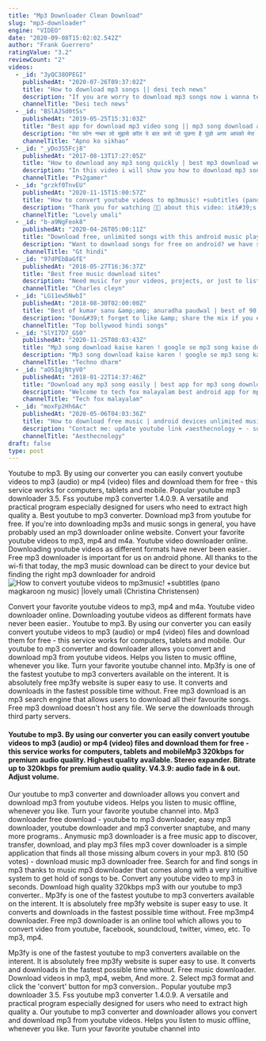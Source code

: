 ```yaml
---
title: "Mp3 Downloader Clean Download"
slug: "mp3-downloader"
engine: "VIDEO"
date: "2020-09-08T15:02:02.542Z"
author: "Frank Guerrero"
ratingValue: "3.2"
reviewCount: "2"
videos:
  - _id: "3yQC38OPEGI"
    publishedAt: "2020-07-26T09:37:02Z"
    title: "How to download mp3 songs || desi tech news"
    description: "If you are worry to download mp3 songs now i wanna tell you how to download free mp3 songs on android? mp3 download. You can download mp3 music"
    channelTitle: "Desi tech news"
  - _id: "BSlAJSd0tSs"
    publishedAt: "2019-05-25T15:31:03Z"
    title: "Best app for download mp3 video song || mp3 song download app || full hd video song download app"
    description: "मेरा फ़ोन नम्बर लो मुझसे कॉल पे बात करो जो पूछना है पूछो अगर आपको मेरा नम्बर चाहिए तो आप इस लिंक पे टच कर के इस वीडियो"
    channelTitle: "Apno ko sikhao"
  - _id: "_yDo3S5Fcj8"
    publishedAt: "2017-08-13T17:27:05Z"
    title: "How to download any mp3 song quickly | best mp3 download website |"
    description: "In this video i will show you how to download mp3 song quickly from best mp3 download website. For all playstation 2 games cheats, hacks, tricks and"
    channelTitle: "Ps2gamer"
  - _id: "grzkf0TnvEU"
    publishedAt: "2020-11-15T15:00:57Z"
    title: "How to convert youtube videos to mp3music! +subtitles (pano magkaroon ng music) |lovely umali"
    description: "Thank you for watching 🧡🥰 about this video: it&#39;s all about on how to convert youtube videos to mp3music you can also use"
    channelTitle: "Lovely umali"
  - _id: "b-a9NgFeok8"
    publishedAt: "2020-04-26T05:00:11Z"
    title: "Download free, unlimited songs with this android music player | gt hindi"
    description: "Want to download songs for free on android? we have spotted the best android music player for you using which you can download and play unlimited songs"
    channelTitle: "Gt hindi"
  - _id: "97dPEbBaGfE"
    publishedAt: "2018-05-27T16:36:37Z"
    title: "Best free music download sites"
    description: "Need music for your videos, projects, or just to listen to? here is a free 30 day trial on epidemic sound⬇️ hope"
    channelTitle: "Charles cleyn"
  - _id: "LG11ew5NwbI"
    publishedAt: "2018-08-30T02:00:00Z"
    title: "Best of kumar sanu &amp;amp; anuradha paudwal | best of 90’s romantic songs &amp;amp; 90&amp;#39;s evergreen songs"
    description: "Don&#39;t forget to like &amp; share the mix if you enjoy it! ▭▭▭▭▭▭▭▭▭▭▭▭▭▭▭▭▭▭▭▭▭▭▭▭ ◢ follow top bollywood hindi songs ➤ youtube:"
    channelTitle: "Top bollywood hindi songs"
  - _id: "SlYI7D7_GS0"
    publishedAt: "2020-11-25T08:03:43Z"
    title: "Mp3 song download kaise karen ! google se mp3 song kaise download kare ! how to download mp3 song"
    description: "Mp3 song download kaise karen ! google se mp3 song kaise download kare ! how to download mp3 song . Techno dharm , welcome to my youtube channel."
    channelTitle: "Techno dharm"
  - _id: "aO5IqjNtyV0"
    publishedAt: "2018-01-22T14:37:46Z"
    title: "Download any mp3 song easily | best app for mp3 song download"
    description: "Welcome to tech fox malayalam best android app for mp3 song download nb : വീഡിയോയിൽ പറഞ്ഞിരിക്കുന്നവ ഡൗൺലോഡ്"
    channelTitle: "Tech fox malayalam"
  - _id: "moxFp2Hh6Ac"
    publishedAt: "2020-05-06T04:03:36Z"
    title: "How to download free music | android devices unlimited music download app"
    description: "Contact me: update youtube link ✔️️aesthecnology ➡️ - subscribe my youtube channel - click"
    channelTitle: "Aesthecnology"
draft: false
type: post
---
```


Youtube to mp3. By using our converter you can easily convert youtube videos to mp3 (audio) or mp4 (video) files and download them for free - this service works for computers, tablets and mobile. Popular youtube mp3 downloader 3.5. Fss youtube mp3 converter 1.4.0.9. A versatile and practical program especially designed for users who need to extract high quality a. Best youtube to mp3 converter. Download mp3 from youtube for free. If you&#39;re into downloading mp3s and music songs in general, you have probably used an mp3 downloader online website. Convert your favorite youtube videos to mp3, mp4 and m4a. Youtube video downloader online. Downloading youtube videos as different formats have never been easier.. Free mp3 downloader is important for us on android phone. All thanks to the wi-fi that today, the mp3 music download can be direct to your device but finding the right mp3 downloader for android
![How to convert youtube videos to mp3music! +subtitles (pano magkaroon ng music) |lovely umali (Christina Christensen)](https://i.ytimg.com/vi/grzkf0TnvEU/hqdefault.jpg "How to convert youtube videos to mp3music! +subtitles (pano magkaroon ng music) |lovely umali (Edith King)")

Convert your favorite youtube videos to mp3, mp4 and m4a. Youtube video downloader online. Downloading youtube videos as different formats have never been easier.. Youtube to mp3. By using our converter you can easily convert youtube videos to mp3 (audio) or mp4 (video) files and download them for free - this service works for computers, tablets and mobile. Our youtube to mp3 converter and downloader allows you convert and download mp3 from youtube videos. Helps you listen to music offline, whenever you like. Turn your favorite youtube channel into. Mp3fy is one of the fastest youtube to mp3 converters available on the interent. It is absolutely free mp3fy website is super easy to use. It converts and downloads in the fastest possible time without. Free mp3 download is an mp3 search engine that allows users to download all their favourite songs. Free mp3 download doesn&#39;t host any file. We serve the downloads through third party servers.
<!--inArticleAds-->

<!--galleryOne-->

#### Youtube to mp3. By using our converter you can easily convert youtube videos to mp3 (audio) or mp4 (video) files and download them for free - this service works for computers, tablets and mobileMp3 320kbps for premium audio quality. Highest quality available. Stereo expander. Bitrate up to 320kbps for premium audio quality. V4.3.9: audio fade in &amp; out. Adjust volume.
<!--inArticleAds-->

<!--galleryTwo-->

Our youtube to mp3 converter and downloader allows you convert and download mp3 from youtube videos. Helps you listen to music offline, whenever you like. Turn your favorite youtube channel into. Mp3 downloader free download - youtube to mp3 downloader, easy mp3 downloader, youtube downloader and mp3 converter snaptube, and many more programs.. Anymusic mp3 downloader is a free music app to discover, transfer, download, and play mp3 files mp3 cover downloader is a simple application that finds all those missing album covers in your mp3. 810 (50 votes) - download music mp3 downloader free. Search for and find songs in mp3 thanks to music mp3 downloader that comes along with a very intuitive system to get hold of songs to be. Convert any youtube video to mp3 in seconds. Download high quality 320kbps mp3 with our youtube to mp3 converter.. Mp3fy is one of the fastest youtube to mp3 converters available on the interent. It is absolutely free mp3fy website is super easy to use. It converts and downloads in the fastest possible time without. Free mp3mp4 downloader. Free mp3 downloader is an online tool which allows you to convert video from youtube, facebook, soundcloud, twitter, vimeo, etc. To mp3, mp4.
<!--galleryThree-->

Mp3fy is one of the fastest youtube to mp3 converters available on the interent. It is absolutely free mp3fy website is super easy to use. It converts and downloads in the fastest possible time without. Free music downloader. Download videos in mp3, mp4, webm,  And more. 2. Select mp3 format and click the &#39;convert&#39; button for mp3 conversion.. Popular youtube mp3 downloader 3.5. Fss youtube mp3 converter 1.4.0.9. A versatile and practical program especially designed for users who need to extract high quality a. Our youtube to mp3 converter and downloader allows you convert and download mp3 from youtube videos. Helps you listen to music offline, whenever you like. Turn your favorite youtube channel into